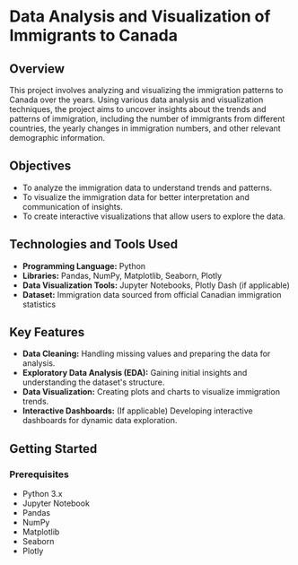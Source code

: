 # Data Analysis and Visualization of Immigrants to Canada

## Overview

This project involves analyzing and visualizing the immigration patterns to Canada over the years. Using various data analysis and visualization techniques, the project aims to uncover insights about the trends and patterns of immigration, including the number of immigrants from different countries, the yearly changes in immigration numbers, and other relevant demographic information.

## Objectives

- To analyze the immigration data to understand trends and patterns.
- To visualize the immigration data for better interpretation and communication of insights.
- To create interactive visualizations that allow users to explore the data.

## Technologies and Tools Used

- **Programming Language:** Python
- **Libraries:** Pandas, NumPy, Matplotlib, Seaborn, Plotly
- **Data Visualization Tools:** Jupyter Notebooks, Plotly Dash (if applicable)
- **Dataset:** Immigration data sourced from official Canadian immigration statistics

## Key Features

- **Data Cleaning:** Handling missing values and preparing the data for analysis.
- **Exploratory Data Analysis (EDA):** Gaining initial insights and understanding the dataset's structure.
- **Data Visualization:** Creating plots and charts to visualize immigration trends.
- **Interactive Dashboards:** (If applicable) Developing interactive dashboards for dynamic data exploration.

## Getting Started

### Prerequisites

- Python 3.x
- Jupyter Notebook
- Pandas
- NumPy
- Matplotlib
- Seaborn
- Plotly

